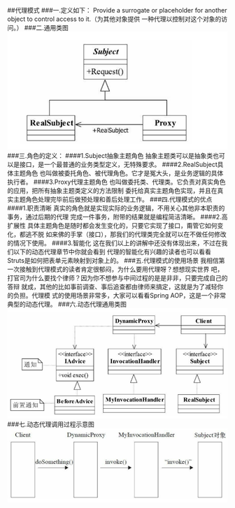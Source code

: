 ##代理模式
###一.定义如下：
Provide a surrogate or placeholder for another object to control access to it.（为其他对象提供
一种代理以控制对这个对象的访问。）
###二.通用类图
![](.readMe_images/d26e08de.png)
###三.角色的定义：
####1.Subject抽象主题角色
抽象主题类可以是抽象类也可以是接口，是一个最普通的业务类型定义，无特殊要求。
####2.RealSubject具体主题角色
也叫做被委托角色、被代理角色。它才是冤大头，是业务逻辑的具体执行者。
####3.Proxy代理主题角色
也叫做委托类、代理类。它负责对真实角色的应用，把所有抽象主题类定义的方法限制
委托给真实主题角色实现，并且在真实主题角色处理完毕前后做预处理和善后处理工作。
###四.代理模式的优点
####1.职责清晰
真实的角色就是实现实际的业务逻辑，不用关心其他非本职责的事务，通过后期的代理
完成一件事务，附带的结果就是编程简洁清晰。
####2.高扩展性
具体主题角色是随时都会发生变化的，只要它实现了接口，甭管它如何变化，都逃不脱
如来佛的手掌（接口），那我们的代理类完全就可以在不做任何修改的情况下使用。
####3.智能化
这在我们以上的讲解中还没有体现出来，不过在我们以下的动态代理章节中你就会看到
代理的智能化有兴趣的读者也可以看看Struts是如何把表单元素映射到对象上的。
###五.代理模式的使用场景
我相信第一次接触到代理模式的读者肯定很郁闷，为什么要用代理呀？想想现实世界
吧，打官司为什么要找个律师？因为你不想参与中间过程的是是非非，只要完成自己的答辩
就成，其他的比如事前调查、事后追查都由律师来搞定，这就是为了减轻你的负担。代理模
式的使用场景非常多，大家可以看看Spring AOP，这是一个非常典型的动态代理。
###六.动态代理通用类图
![](.readMe_images/1c9811d2.png)
###七.动态代理调用过程示意图
![](.readMe_images/2d9c0c1a.png)